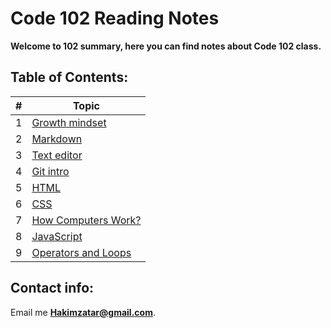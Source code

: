 # Code 102 Reading Notes

**Welcome to 102 summary, here you can find notes about Code 102 class.**


## Table of Contents:

\# | Topic 
--- | ---
1 | [Growth mindset](102/lab01b)
2 | [Markdown](102/read01)
3 | [Text editor](102/read02)
4 | [Git intro](102/read03)
5 | [HTML](102/read04)
6 | [CSS](102/read05)
7 | [How Computers Work?](102/read06)
8 | [JavaScript](102/read07)
9 | [Operators and Loops](102/read08)

## Contact info:
Email me **Hakimzatar@gmail.com**.
